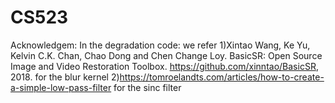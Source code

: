 # CS523

Acknowledgem:
In the degradation code: we refer 
1)Xintao Wang, Ke Yu, Kelvin C.K. Chan, Chao Dong and Chen Change Loy. BasicSR: Open Source Image and Video Restoration Toolbox. https://github.com/xinntao/BasicSR, 2018.
for the blur kernel
2)https://tomroelandts.com/articles/how-to-create-a-simple-low-pass-filter
for the sinc filter
